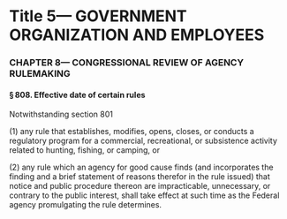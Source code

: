 
# Title 5— GOVERNMENT ORGANIZATION AND EMPLOYEES
### CHAPTER 8— CONGRESSIONAL REVIEW OF AGENCY RULEMAKING
#### § 808. Effective date of certain rules

Notwithstanding section 801

(1) any rule that establishes, modifies, opens, closes, or conducts a regulatory program for a commercial, recreational, or subsistence activity related to hunting, fishing, or camping, or

(2) any rule which an agency for good cause finds (and incorporates the finding and a brief statement of reasons therefor in the rule issued) that notice and public procedure thereon are impracticable, unnecessary, or contrary to the public interest, shall take effect at such time as the Federal agency promulgating the rule determines.
